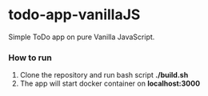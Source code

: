 # todo-app-vanillaJS

Simple ToDo app on pure Vanilla JavaScript. 

### How to run

1. Clone the repository and run bash script **./build.sh**
2. The app will start docker container on __localhost:3000__